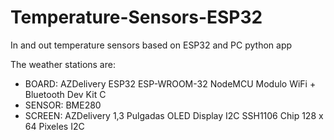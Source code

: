 # Temperature-Sensors-ESP32
In and out temperature sensors based on ESP32 and PC python app

The weather stations are:
- BOARD: AZDelivery ESP32 ESP-WROOM-32 NodeMCU Modulo WiFi + Bluetooth Dev Kit C
- SENSOR: BME280
- SCREEN: AZDelivery 1,3 Pulgadas OLED Display I2C SSH1106 Chip 128 x 64 Pixeles I2C
